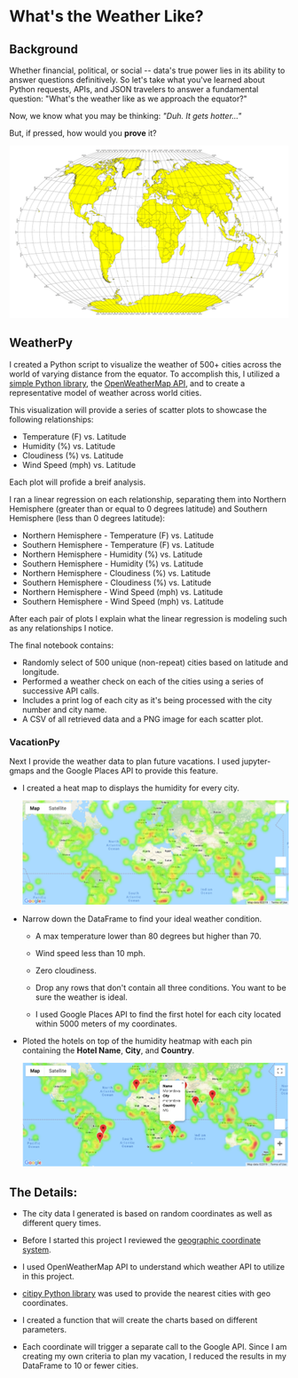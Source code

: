 # What's the Weather Like?

## Background

Whether financial, political, or social -- data's true power lies in its ability to answer questions definitively. So let's take what you've learned about Python requests, APIs, and JSON travelers to answer a fundamental question: "What's the weather like as we approach the equator?"

Now, we know what you may be thinking: _"Duh. It gets hotter..."_

But, if pressed, how would you **prove** it?

![Equator](Images/equatorsign.png)


## WeatherPy

I created a Python script to visualize the weather of 500+ cities across the world of varying distance from the equator. To accomplish this, I utilized a [simple Python library](https://pypi.python.org/pypi/citipy), the [OpenWeatherMap API](https://openweathermap.org/api), and to create a representative model of weather across world cities.

This visualization will provide a series of scatter plots to showcase the following relationships:

* Temperature (F) vs. Latitude
* Humidity (%) vs. Latitude
* Cloudiness (%) vs. Latitude
* Wind Speed (mph) vs. Latitude

Each plot will profide a breif analysis.

I ran a linear regression on each relationship, separating them into Northern Hemisphere (greater than or equal to 0 degrees latitude) and Southern Hemisphere (less than 0 degrees latitude):

* Northern Hemisphere - Temperature (F) vs. Latitude
* Southern Hemisphere - Temperature (F) vs. Latitude
* Northern Hemisphere - Humidity (%) vs. Latitude
* Southern Hemisphere - Humidity (%) vs. Latitude
* Northern Hemisphere - Cloudiness (%) vs. Latitude
* Southern Hemisphere - Cloudiness (%) vs. Latitude
* Northern Hemisphere - Wind Speed (mph) vs. Latitude
* Southern Hemisphere - Wind Speed (mph) vs. Latitude

After each pair of plots I explain what the linear regression is modeling such as any relationships I notice.

The final notebook contains:

* Randomly select of 500 unique (non-repeat) cities based on latitude and longitude.
* Performed a weather check on each of the cities using a series of successive API calls.
* Includes a print log of each city as it's being processed with the city number and city name.
* A CSV of all retrieved data and a PNG image for each scatter plot.

### VacationPy

Next I provide the weather data to plan future vacations. I used jupyter-gmaps and the Google Places API to provide this feature.

* I created a heat map to displays the humidity for every city.

  ![heatmap](Images/heatmap.png)

* Narrow down the DataFrame to find your ideal weather condition.

  * A max temperature lower than 80 degrees but higher than 70.

  * Wind speed less than 10 mph.

  * Zero cloudiness.

  * Drop any rows that don't contain all three conditions. You want to be sure the weather is ideal.

  *  I used Google Places API to find the first hotel for each city located within 5000 meters of my coordinates.

* Ploted the hotels on top of the humidity heatmap with each pin containing the **Hotel Name**, **City**, and **Country**.

  ![hotel map](Images/hotel_map.png)


## The Details:

* The city data I generated is based on random coordinates as well as different query times.

* Before I started this project I reviewed the [geographic coordinate system](http://desktop.arcgis.com/en/arcmap/10.3/guide-books/map-projections/about-geographic-coordinate-systems.htm).

* I used OpenWeatherMap API to understand which weather API to utilize in this project.  

* [citipy Python library](https://pypi.python.org/pypi/citipy) was used to provide the nearest cities with geo coordinates. 

* I created a function that will create the charts based on different parameters.

* Each coordinate will trigger a separate call to the Google API. Since I am creating my own criteria to plan my vacation, I reduced the results in my DataFrame to 10 or fewer cities.
